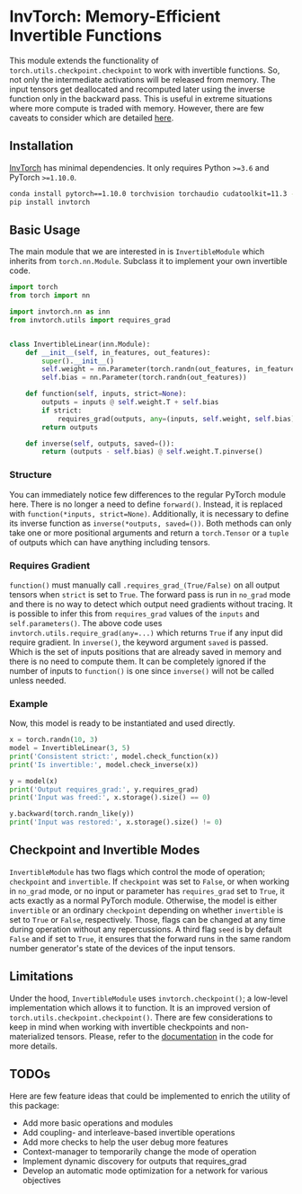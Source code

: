 # InvTorch: Memory-Efficient Invertible Functions

This module extends the functionality of `torch.utils.checkpoint.checkpoint` to work with invertible functions. So, not only the intermediate activations will be released from memory. The input tensors get deallocated and recomputed later using the inverse function only in the backward pass. This is useful in extreme situations where more compute is traded with memory. However, there are few caveats to consider which are detailed [here](./invtorch/utils/checkpoint.py).

## Installation

[InvTorch](https://github.com/xmodar/invtorch) has minimal dependencies. It only requires Python `>=3.6` and PyTorch `>=1.10.0`.

```bash
conda install pytorch==1.10.0 torchvision torchaudio cudatoolkit=11.3 -c pytorch
pip install invtorch
```

## Basic Usage

The main module that we are interested in is `InvertibleModule` which inherits from `torch.nn.Module`. Subclass it to implement your own invertible code.

```python
import torch
from torch import nn

import invtorch.nn as inn
from invtorch.utils import requires_grad


class InvertibleLinear(inn.Module):
    def __init__(self, in_features, out_features):
        super().__init__()
        self.weight = nn.Parameter(torch.randn(out_features, in_features))
        self.bias = nn.Parameter(torch.randn(out_features))

    def function(self, inputs, strict=None):
        outputs = inputs @ self.weight.T + self.bias
        if strict:
            requires_grad(outputs, any=(inputs, self.weight, self.bias))
        return outputs

    def inverse(self, outputs, saved=()):
        return (outputs - self.bias) @ self.weight.T.pinverse()
```

### Structure

You can immediately notice few differences to the regular PyTorch module here. There is no longer a need to define `forward()`. Instead, it is replaced with `function(*inputs, strict=None)`. Additionally, it is necessary to define its inverse function as `inverse(*outputs, saved=())`. Both methods can only take one or more positional arguments and return a `torch.Tensor` or a `tuple` of outputs which can have anything including tensors.

### Requires Gradient

`function()` must manually call `.requires_grad_(True/False)` on all output tensors when `strict` is set to `True`. The forward pass is run in `no_grad` mode and there is no way to detect which output need gradients without tracing. It is possible to infer this from `requires_grad` values of the `inputs` and `self.parameters()`. The above code uses `invtorch.utils.require_grad(any=...)` which returns `True` if any input did require gradient. In `inverse()`, the keyword argument `saved` is passed. Which is the set of inputs positions that are already saved in memory and there is no need to compute them. It can be completely ignored if the number of inputs to `function()` is one since `inverse()` will not be called unless needed.

### Example

Now, this model is ready to be instantiated and used directly.

```python
x = torch.randn(10, 3)
model = InvertibleLinear(3, 5)
print('Consistent strict:', model.check_function(x))
print('Is invertible:', model.check_inverse(x))

y = model(x)
print('Output requires_grad:', y.requires_grad)
print('Input was freed:', x.storage().size() == 0)

y.backward(torch.randn_like(y))
print('Input was restored:', x.storage().size() != 0)
```

## Checkpoint and Invertible Modes

`InvertibleModule` has two flags which control the mode of operation; `checkpoint` and `invertible`. If `checkpoint` was set to `False`, or when working in `no_grad` mode, or no input or parameter has `requires_grad` set to `True`, it acts exactly as a normal PyTorch module. Otherwise, the model is either `invertible` or an ordinary `checkpoint` depending on whether `invertible` is set to `True` or `False`, respectively. Those, flags can be changed at any time during operation without any repercussions. A third flag `seed` is by default `False` and if set to `True`, it ensures that the forward runs in the same random number generator's state of the devices of the input tensors.

## Limitations

Under the hood, `InvertibleModule` uses `invtorch.checkpoint()`; a low-level implementation which allows it to function. It is an improved version of `torch.utils.checkpoint.checkpoint()`. There are few considerations to keep in mind when working with invertible checkpoints and non-materialized tensors. Please, refer to the [documentation](./invtorch/utils/checkpoint.py) in the code for more details.

## TODOs

Here are few feature ideas that could be implemented to enrich the utility of this package:

- Add more basic operations and modules
- Add coupling- and interleave-based invertible operations
- Add more checks to help the user debug more features
- Context-manager to temporarily change the mode of operation
- Implement dynamic discovery for outputs that requires_grad
- Develop an automatic mode optimization for a network for various objectives

